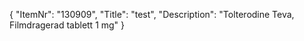 {
  "ItemNr": "130909",
  "Title": "test",
  "Description": "Tolterodine Teva, Filmdragerad tablett 1 mg"
}